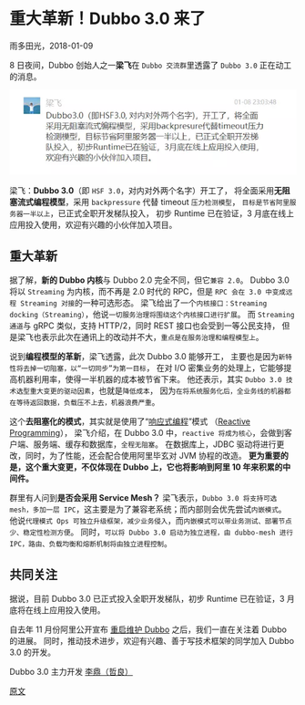 
# 重大革新！Dubbo 3.0 来了
雨多田光，2018-01-09

8 日夜间，Dubbo 创始人之一**梁飞**在 `Dubbo 交流群`里透露了 `Dubbo 3.0` 正在动工的消息。

![Dubbo 3.0](./images/Dubbo-3.0.png)

梁飞：**Dubbo 3.0**（即 `HSF 3.0`，对内对外两个名字）开工了，
将全面采用**无阻塞流式编程模型**，采用 `backpressure` 代替 timeout `压力检测模型`，
`目标是节省阿里服务器一半以上`，已正式全职开发梯队投入，
初步 Runtime 已在验证，3 月底在线上应用投入使用，欢迎有兴趣的小伙伴加入项目。


## 重大革新
据了解，**新的 Dubbo 内核**与 Dubbo 2.0 完全不同，但它`兼容 2.0`。
Dubbo 3.0 将以 `Streaming` 为内核，而不再是 2.0 时代的 RPC，但是 `RPC 会在 3.0 中变成远程 Streaming 对接`的一种可选形态。
梁飞给出了一个`内核接口：Streaming docking（Streaming）`，他说`一切服务治理将围绕这个内核接口进行扩展`。
而 `Streaming 通道`与 gRPC 类似，支持 HTTP/2，同时 REST 接口也会受到一等公民支持，
但是梁飞也表示此次在通讯上的改动并不大，`重点是在服务治理和编程模型上`。

说到**编程模型的革新**，梁飞透露，此次 Dubbo 3.0 能够开工，
主要也是因为`新特性将去掉一切阻塞，以“一切同步”为第一目标`，
在对 I/O 密集业务的处理上，它能够提高机器利用率，使得一半机器的成本被节省下来。
他还表示，其实 `Dubbo 3.0 技术选型重大变更的驱动因素`，也就是`降低成本`，
因为`在将系统服务化后，全业务线的机器都在等待返回数据，负载压不上去，机器浪费严重`。

这个**去阻塞化的模式**，其实就是使用了“[响应式编程](https://zh.wikipedia.org/wiki/%E5%93%8D%E5%BA%94%E5%BC%8F%E7%BC%96%E7%A8%8B)”模式
（[Reactive Programming](https://en.wikipedia.org/wiki/Reactive_programming)），
梁飞介绍，在 Dubbo 3.0 中，`reactive 将成为核心`，会做到客户端、服务端、缓存和数据库，`全程无阻塞`。
在数据库上，JDBC 驱动将进行更改，同时，为了性能，还会配合使用阿里毕玄对 JVM 协程的改造。
**更为重要的是，这个重大变更，不仅体现在 Dubbo 上，它也将影响到阿里 10 年来积累的中间件。**

群里有人问到**是否会采用 Service Mesh？**
梁飞表示，`Dubbo 3.0 将支持可选 mesh，多加一层 IPC`，这主要是为了兼容老系统；而内部则会优先尝试`内嵌模式`。
他说`代理模式 Ops 可独立升级框架，减少业务侵入`，而`内嵌模式可以带业务测试、部署节点少、稳定性检测方便`。
同时，`可以将 Dubbo 3.0 启动为独立进程，由 dubbo-mesh 进行 IPC，路由、负载均衡和熔断机制将由独立进程控制`。


## 共同关注
据说，目前 Dubbo 3.0 已正式投入全职开发梯队，初步 Runtime 已在验证，3 月底将在线上应用投入使用。

自去年 11 月份阿里公开宣布 [重启维护 Dubbo](http://www.infoq.com/cn/news/2017/11/Ali-restart-maintenance-Dubbo/) 之后，我们一直在关注着 Dubbo 的进展。
同时，推动技术进步，欢迎有兴趣、善于写技术框架的同学加入 Dubbo 3.0 的开发。

Dubbo 3.0 主力开发 [李鼎（哲良）](https://github.com/oldratlee)


[原文](https://mp.weixin.qq.com/s/eVYx-tUIMYtAk5wP-qkdkw)
